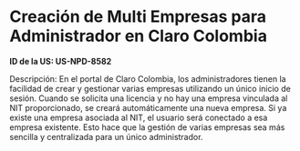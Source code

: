 # Creación de Multi Empresas para Administrador en Claro Colombia

**ID de la US: US-NPD-8582**

Descripción: En el portal de Claro Colombia, los administradores tienen la facilidad de crear y gestionar varias empresas utilizando un único inicio de sesión. Cuando se solicita una licencia y no hay una empresa vinculada al NIT proporcionado, se creará automáticamente una nueva empresa. Si ya existe una empresa asociada al NIT, el usuario será conectado a esa empresa existente. Esto hace que la gestión de varias empresas sea más sencilla y centralizada para un único administrador.